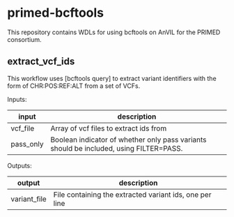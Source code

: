# primed-bcftools

This repository contains WDLs for using bcftools on AnVIL for the PRIMED consortium.

## extract_vcf_ids

This workflow uses [bcftools query] to extract variant identifiers with the form of CHR:POS:REF:ALT from a set of VCFs.

Inputs:

input | description
--- | ---
vcf_file  | Array of vcf files to extract ids from
pass_only | Boolean indicator of whether only pass variants should be included, using FILTER=PASS.

Outputs:

output | description
--- | ---
variant_file | File containing the extracted variant ids, one per line

